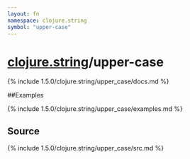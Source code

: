 ```yaml
---
layout: fn
namespace: clojure.string
symbol: "upper-case"
---
```


# [clojure.string](../)/upper-case

{% include 1.5.0/clojure.string/upper_case/docs.md %}

##Examples

{% include 1.5.0/clojure.string/upper_case/examples.md %}
## Source
{% include 1.5.0/clojure.string/upper_case/src.md %}

